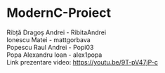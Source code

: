 # ModernC-Proiect
Ribță Dragoș Andrei - RibitaAndrei <br>
Ionescu Matei - mattgorbava <br>
Popescu Raul Andrei - Popi03 <br>
Popa Alexandru Ioan - alex1popa <br>
Link prezentare video: https://youtu.be/9T-pV47jP-c
